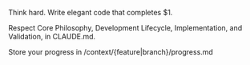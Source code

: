 Think hard. Write elegant code that completes $1.

Respect Core Philosophy, Development Lifecycle, Implementation, and Validation, in CLAUDE.md.

Store your progress in /context/{feature|branch}/progress.md